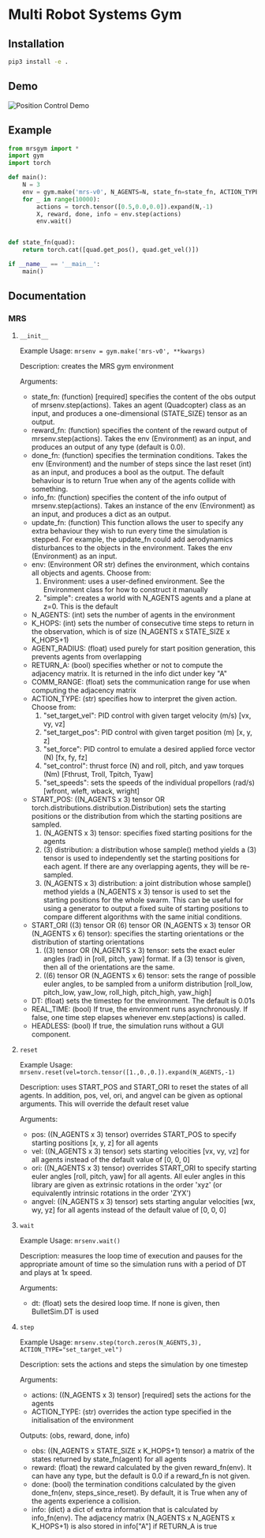 # Multi Robot Systems Gym

## Installation
```bash
pip3 install -e .
```

## Demo
![Position Control Demo](demo.gif)

## Example
```python
from mrsgym import *
import gym
import torch

def main():
	N = 3
	env = gym.make('mrs-v0', N_AGENTS=N, state_fn=state_fn, ACTION_TYPE='set_target_vel')
	for _ in range(10000):
		actions = torch.tensor([0.5,0.0,0.0]).expand(N,-1)
		X, reward, done, info = env.step(actions)
		env.wait()


def state_fn(quad):
	return torch.cat([quad.get_pos(), quad.get_vel()])

if __name__ == '__main__':
	main()
```

## Documentation

### MRS
1. `__init__`
	
	Example Usage: `mrsenv = gym.make('mrs-v0', **kwargs)`
	
	Description: creates the MRS gym environment
	
	Arguments:
	- state_fn: (function) [required] specifies the content of the obs output of mrsenv.step(actions). Takes an agent (Quadcopter) class as an input, and produces a one-dimensional (STATE_SIZE) tensor as an output.
	- reward_fn: (function) specifies the content of the reward output of mrsenv.step(actions). Takes the env (Environment) as an input, and produces an output of any type (default is 0.0).
	- done_fn: (function) specifies the termination conditions. Takes the env (Environment) and the number of steps since the last reset (int) as an input, and produces a bool as the output. The default behaviour is to return True when any of the agents collide with something.
	- info_fn: (function) specifies the content of the info output of mrsenv.step(actions). Takes an instance of the env (Environment) as an input, and produces a dict as an output.
	- update_fn: (function) This function allows the user to specify any extra behaviour they wish to run every time the simulation is stepped. For example, the update_fn could add aerodynamics disturbances to the objects in the environment. Takes the env (Environment) as an input.
	- env: (Environment OR str) defines the environment, which contains all objects and agents. Choose from:
		1. Environment: uses a user-defined environment. See the Environment class for how to construct it manually
		2. "simple": creates a world with N_AGENTS agents and a plane at z=0. This is the default
	- N_AGENTS: (int) sets the number of agents in the environment
	- K_HOPS: (int) sets the number of consecutive time steps to return in the observation, which is of size (N_AGENTS x STATE_SIZE x K_HOPS+1)
	- AGENT_RADIUS: (float) used purely for start position generation, this prevents agents from overlapping
	- RETURN_A: (bool) specifies whether or not to compute the adjacency matrix. It is returned in the info dict under key "A"
	- COMM_RANGE: (float) sets the communication range for use when computing the adjacency matrix
	- ACTION_TYPE: (str) specifies how to interpret the given action. Choose from:
		1. "set_target_vel": PID control with given target velocity (m/s) [vx, vy, vz]
		2. "set_target_pos": PID control with given target position (m) [x, y, z]
		3. "set_force": PID control to emulate a desired applied force vector (N) [fx, fy, fz]
		4. "set_control": thrust force (N) and roll, pitch, and yaw torques (Nm) [Fthrust, Troll, Tpitch, Tyaw]
		5. "set_speeds": sets the speeds of the individual propellors (rad/s) [wfront, wleft, wback, wright]
	- START_POS: ((N_AGENTS x 3) tensor OR torch.distributions.distribution.Distribution) sets the starting positions or the distribution from which the starting positions are sampled.
		1. (N_AGENTS x 3) tensor: specifies fixed starting positions for the agents
		2. (3) distribution: a distribution whose sample() method yields a (3) tensor is used to independently set the starting positions for each agent. If there are any overlapping agents, they will be re-sampled.
		3. (N_AGENTS x 3) distribution: a joint distribution whose sample() method yields a (N_AGENTS x 3) tensor is used to set the starting positions for the whole swarm. This can be useful for using a generator to output a fixed suite of starting positions to compare different algorithms with the same initial conditions.
	- START_ORI ((3) tensor OR (6) tensor OR (N_AGENTS x 3) tensor OR (N_AGENTS x 6) tensor): specifies the starting orientations or the distribution of starting orientations
		1. ((3) tensor OR (N_AGENTS x 3) tensor: sets the exact euler angles (rad) in [roll, pitch, yaw] format. If a (3) tensor is given, then all of the orientations are the same.
		2. ((6) tensor OR (N_AGENTS x 6) tensor: sets the range of possible euler angles, to be sampled from a uniform distribution [roll_low, pitch_low, yaw_low, roll_high, pitch_high, yaw_high]
	- DT: (float) sets the timestep for the environment. The default is 0.01s
	- REAL_TIME: (bool) If true, the environment runs asynchronously. If false, one time step elapses whenever env.step(actions) is called.
	- HEADLESS: (bool) If true, the simulation runs without a GUI component.
	
2. `reset`
	
	Example Usage: `mrsenv.reset(vel=torch.tensor([1.,0.,0.]).expand(N_AGENTS,-1)`
	
	Description: uses START_POS and START_ORI to reset the states of all agents. In addition, pos, vel, ori, and angvel can be given as optional arguments. This will override the default reset value
	
	Arguments:
	- pos: ((N_AGENTS x 3) tensor) overrides START_POS to specify starting positions [x, y, z] for all agents
	- vel: ((N_AGENTS x 3) tensor) sets starting velocities [vx, vy, vz] for all agents instead of the default value of [0, 0, 0]
	- ori: ((N_AGENTS x 3) tensor) overrides START_ORI to specify starting euler angles [roll, pitch, yaw] for all agents. All euler angles in this library are given as extrinsic rotations in the order 'xyz' (or equivalently intrinsic rotations in the order 'ZYX')
	- angvel: ((N_AGENTS x 3) tensor) sets starting angular velocities [wx, wy, yz] for all agents instead of the default value of [0, 0, 0]
		
3. `wait`

	Example Usage: `mrsenv.wait()`
	
	Description: measures the loop time of execution and pauses for the appropriate amount of time so the simulation runs with a period of DT and plays at 1x speed.
	
	Arguments:
	- dt: (float) sets the desired loop time. If none is given, then BulletSim.DT is used
		
4. `step`

	Example Usage: `mrsenv.step(torch.zeros(N_AGENTS,3), ACTION_TYPE="set_target_vel")`
	
	Description: sets the actions and steps the simulation by one timestep
	
	Arguments:
	- actions: ((N_AGENTS x 3) tensor) [required] sets the actions for the agents
	- ACTION_TYPE: (str) overrides the action type specified in the initialisation of the environment
	
	Outputs: (obs, reward, done, info)
	- obs: ((N_AGENTS x STATE_SIZE x K_HOPS+1) tensor) a matrix of the states returned by state_fn(agent) for all agents
	- reward: (float) the reward calculated by the given reward_fn(env). It can have any type, but the default is 0.0 if a reward_fn is not given.
	- done: (bool) the termination conditions calculated by the given done_fn(env, steps_since_reset). By default, it is True when any of the agents experience a collision.
	- info: (dict) a dict of extra information that is calculated by info_fn(env). The adjacency matrix (N_AGENTS x N_AGENTS x K_HOPS+1) is also stored in info["A"] if RETURN_A is true
		
		
